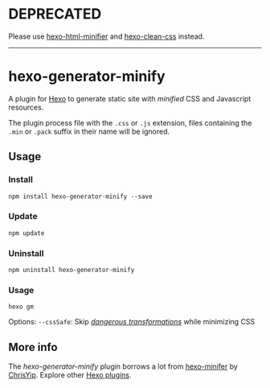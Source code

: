 
# DEPRECATED

Please use [hexo-html-minifier](https://github.com/hexojs/hexo-html-minifier) and [hexo-clean-css](https://github.com/hexojs/hexo-clean-css) instead.

<hr>

# hexo-generator-minify

A plugin for [Hexo](http://zespia.tw/hexo) to generate static site with _minified_ CSS and Javascript resources.

The plugin process file with the `.css` or `.js` extension, files containing the `.min` or `.pack` suffix in their name  will be ignored.

## Usage

### Install

```
npm install hexo-generator-minify --save
```

### Update

```
npm update
```

### Uninstall

```
npm uninstall hexo-generator-minify
```

### Usage

```
hexo gm
```

Options:
    `--cssSafe`: Skip [_dangerous transformations_](https://github.com/rstacruz/css-condense#the-dangerous-things-it-does) while minimizing CSS

## More info

The _hexo-generator-minify_ plugin borrows a lot from [hexo-minifer](https://npmjs.org/package/hexo-minifer) by [ChrisYip](https://github.com/ChrisYip). Explore other [Hexo plugins](https://github.com/tommy351/hexo/wiki/plugins).

